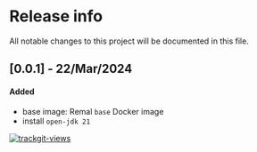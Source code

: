 # Release info

All notable changes to this project will be documented in this file.

## [0.0.1] - 22/Mar/2024
#### Added
* base image: Remal `base` Docker image
* install `open-jdk 21`

<a href="https://trackgit.com">
  <img src="https://us-central1-trackgit-analytics.cloudfunctions.net/token/ping/lcfhkdub7k2lpj33n2cl" alt="trackgit-views" />
</a>
